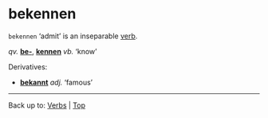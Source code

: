 # bekennen

`bekennen` ‘admit’ is an inseparable [verb](../../index.md).

*qv.* **[be-](../../prefixes/be_.md)**, **[kennen](../../k/ke/kennen.md)** *vb.* ‘know’

Derivatives:
- **[bekannt](../../../adjectives/b/be/bekannt.md)** *adj.* ‘famous’ 

----

Back up to: [Verbs](../../index.md) | [Top](../../../index.md)

